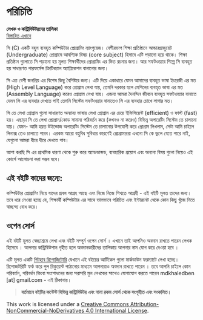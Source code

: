 # পরিচিতি

**লেখক ও কন্ট্রিবিউটরদের তালিকা**  
[বিস্তারিত এখানে](https://github.com/howtocode-dev/c.howtocode.dev/graphs/contributors?type=a)

সি \(C\) একটি বহুল ব্যবহৃত কম্পিউটার প্রোগ্রামিং ল্যাংগুয়েজ। বেশীরভাগ শিক্ষা প্রতিষ্ঠানে আন্ডারগ্রাজুয়েট \(Undergraduate\) প্রোগ্রামে আবশ্যিক বিষয় \(core subject\) হিসাবে এটি পড়ানো হয়ে থাকে। শিক্ষা প্রতিষ্ঠান গুলোতে সি পড়ানো হয় মূলত শিক্ষার্থীদের প্রোগ্রামিং এর ভিত রচনার জন্য। আর সফটওয়্যার শিল্পে সি ব্যবহৃত হয় সাধারণত পারফর্মেন্স ক্রিটিক্যাল অ্যাপ্লিকেশন বানানোর জন্য।

সি এত বেশী জনপ্রিয় এর বিশেষ কিছু বৈশিষ্ট্যর জন্য। এটি দিয়ে একাধারে যেমন আমাদের ব্যবহৃত ভাষা ইংরেজী এর মত \(High Level Language\) করে প্রোগ্রাম লেখা যায়, তেমনি দরকার হলে মেশিনের ব্যবহৃত ভাষা এর মত \(Assembly Language\) করেও প্রোগ্রাম লেখা যায়। এজন্য আমরা দৈনন্দিন জীবনে ব্যবহৃত সফটওয়্যার বানাতে যেমন সি এর ব্যবহার দেখতে পাই তেমনি সিস্টেম সফটওয়্যার বানাতেও সি এর ব্যবহার চোখে লাগার মত।

সি তে লেখা প্রোগ্রাম গুলো সাধারণত অন্যান্য ভাষায় লেখা প্রোগ্রাম এর চেয়ে ইফিসিয়েন্ট \(efficient\) ও ফাস্ট \(fast\) হয়। এছাড়া সি তে লেখা প্রোগ্রাম/কোড সামান্য পরিবর্তন করে \(কখনও না করেও\) বিভিন্ন অপারেটিং সিস্টেম তে চালানো যায়। যেমন- আমি হয়ত উইন্ডোজ অপারেটিং সিস্টেম তে চালানোর উপযোগী করে প্রোগ্রাম লিখলাম, সেটা আমি চাইলে লিনাক্স তেও চালাতে পারব। এরকম আরো বহুবিধ সুবিধার কারণেই প্রোগ্রামাররা এখনো সি কে ভুলে যেতে পারে নাই, যেগুলো আমরা ধীরে ধীরে দেখতে পাব।

আশা করছি সি এর প্রাথমিক ধারণা থেকে শুরু করে অ্যাডভান্সড, ব্যবহারিক প্রয়োগ এবং অন্যন্য বিষয় গুলো নিয়েও এই কোর্সে আলোচনা করা সম্ভব হবে।

## এই বইটি কাদের জন্যে:

কম্পিউটার প্রোগ্রামিং নিয়ে যাদের প্রবল আগ্রহ আছে এবং নিজে নিজে শিখতে আগ্রহী - এই বইটি মূলত তাদের জন্য। তবে ধরে নেওয়া হচ্ছে যে, শিক্ষার্থী কম্পিউটার এর সাথে ভালভাবে পরিচিত এবং ইন্টারনেট থেকে কোন কিছু খুঁজে নিতে স্বাচ্ছন্দ্য বোধ করে।

## ওপেন সোর্স

এই বইটি মূলত স্বেচ্ছাশ্রমে লেখা এবং বইটি সম্পূর্ন ওপেন সোর্স । এখানে তাই আপনিও অবদান রাখতে পারেন লেখক হিসেবে । আপনার কন্ট্রিবিউশান গৃহীত হলে অবদানকারীদের তালিকায় আপনার নাম যোগ করে দেওয়া হবে ।

এটি মূলত একটি [গিটহাব রিপোজিটোরি](https://github.com/howtocode-dev/c.howtocode.dev) যেখানে এই বইয়ের আর্টিকেল গুলো মার্কডাউন ফরম্যাটে লেখা হচ্ছে। রিপোজটরিটি ফর্ক করে পুল রিকুয়েস্ট পাঠানোর মাধ্যমে আপনারাও অবদান রাখতে পারেন । তবে আপনি চাইলে কোন পরিবর্তন, পরিবর্ধন কিংবা সংশোধনের জন্য সরাসরি মুল লেখকের সাথেও যোগাযোগ করতে পারেন mdkhaledben \[at\] gmail.com - এই ঠিকানায়।

> **বর্তমানে বইটির কন্টেন্ট বিভিন্ন কন্ট্রিবিউটর এবং নানা রকম সোর্স থেকে সংগৃহীত এবং সংকলিত।**

  
This work is licensed under a [Creative Commons Attribution-NonCommercial-NoDerivatives 4.0 International License](http://creativecommons.org/licenses/by-nc-nd/4.0/).

